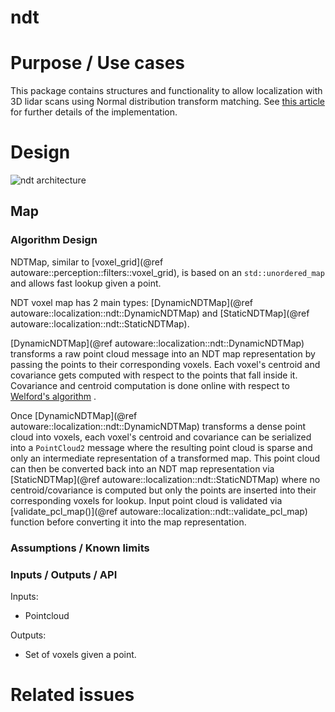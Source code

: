 ndt
=============

# Purpose / Use cases

This package contains structures and functionality to allow localization with 3D lidar scans using Normal distribution transform matching. See [this article](http://www.diva-portal.org/smash/get/diva2:276162/FULLTEXT02.pdf)
for further details of the implementation.

# Design

![ndt architecture](images/ndt_uml.svg)


## Map

### Algorithm Design

NDTMap, similar to [voxel_grid](@ref autoware::perception::filters::voxel_grid), is based on an `std::unordered_map` and
allows fast lookup given a point.

 NDT voxel map has 2 main types: [DynamicNDTMap](@ref autoware::localization::ndt::DynamicNDTMap) and
 [StaticNDTMap](@ref autoware::localization::ndt::StaticNDTMap).

[DynamicNDTMap](@ref autoware::localization::ndt::DynamicNDTMap) transforms a raw point cloud message into
an NDT map representation by passing the points to their corresponding voxels. Each voxel's centroid and covariance gets
computed with respect to the points that fall inside it. Covariance and centroid computation is done online with respect to [Welford's algorithm](https://en.wikipedia.org/wiki/Algorithms_for_calculating_variance) .

Once [DynamicNDTMap](@ref autoware::localization::ndt::DynamicNDTMap) transforms a dense point cloud into voxels,
each voxel's centroid and covariance can be serialized into a `PointCloud2` message where the resulting point cloud is
sparse and only an intermediate representation of a transformed map. This point cloud can then be converted back into
an NDT map representation via [StaticNDTMap](@ref autoware::localization::ndt::StaticNDTMap)
 where no centroid/covariance is computed but only the points
are inserted into their corresponding voxels for lookup. Input point cloud is validated via
[validate_pcl_map()](@ref autoware::localization::ndt::validate_pcl_map) function before converting it into the map
representation.

### Assumptions / Known limits

### Inputs / Outputs / API
 Inputs:
 * Pointcloud

 Outputs:
 * Set of voxels given a point.


# Related issues


